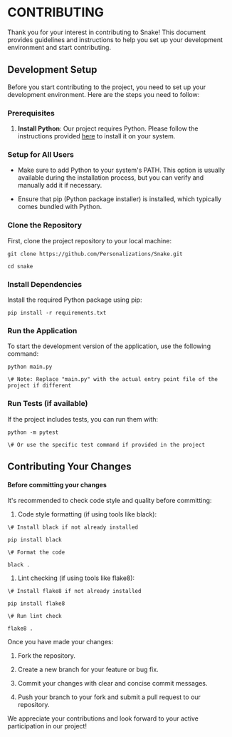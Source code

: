 # CONTRIBUTING

Thank you for your interest in contributing to Snake! This document provides guidelines and instructions to help you set up your development environment and start contributing.

## Development Setup

Before you start contributing to the project, you need to set up your development environment. Here are the steps you need to follow:

### Prerequisites



1.  **Install Python**: Our project requires Python. Please follow the instructions provided [here](https://www.python.org/downloads/) to install it on your system.

### Setup for All Users



*   Make sure to add Python to your system's PATH. This option is usually available during the installation process, but you can verify and manually add it if necessary.

*   Ensure that pip (Python package installer) is installed, which typically comes bundled with Python.

### Clone the Repository

First, clone the project repository to your local machine:



```
git clone https://github.com/Personalizations/Snake.git

cd snake
```

### Install Dependencies

Install the required Python package using pip:



```
pip install -r requirements.txt
```

### Run the Application

To start the development version of the application, use the following command:



```
python main.py

\# Note: Replace "main.py" with the actual entry point file of the project if different
```

### Run Tests (if available)

If the project includes tests, you can run them with:



```
python -m pytest

\# Or use the specific test command if provided in the project
```

## Contributing Your Changes

#### Before committing your changes

It's recommended to check code style and quality before committing:



1.  Code style formatting (if using tools like black):



```
\# Install black if not already installed

pip install black

\# Format the code

black .
```



1.  Lint checking (if using tools like flake8):



```
\# Install flake8 if not already installed

pip install flake8

\# Run lint check

flake8 .
```

Once you have made your changes:



1.  Fork the repository.

2.  Create a new branch for your feature or bug fix.

3.  Commit your changes with clear and concise commit messages.

4.  Push your branch to your fork and submit a pull request to our repository.

We appreciate your contributions and look forward to your active participation in our project!